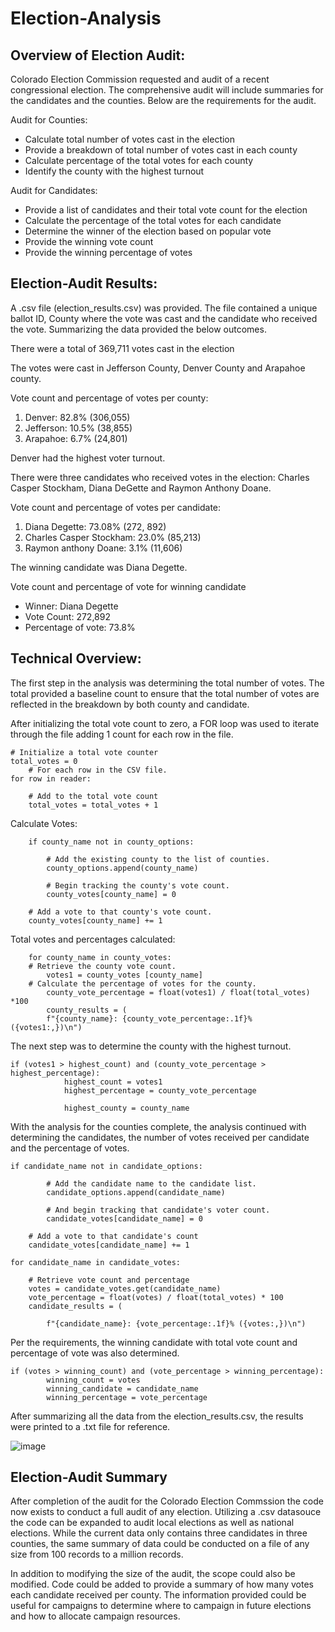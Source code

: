 # Election-Analysis
## Overview of Election Audit: 
Colorado Election Commission requested and audit of a recent congressional election. The comprehensive audit will include summaries for the candidates and the counties. Below are the requirements for the audit. 

Audit for Counties: 
- Calculate total number of votes cast in the election 
- Provide a breakdown of total number of votes cast in each county
- Calculate percentage of the total votes for each county
- Identify the county with the highest turnout

Audit for Candidates: 
- Provide a list of candidates and their total vote count for the election
- Calculate the percentage of the total votes for each candidate
- Determine the winner of the election based on popular vote
- Provide the winning vote count
- Provide the winning percentage of votes 

## Election-Audit Results: 
A .csv file (election_results.csv) was provided. The file contained a unique ballot ID, County where the vote was cast and the candidate who received the vote. Summarizing the data provided the below outcomes.

There were a total of 369,711 votes cast in the election

The votes were cast in Jefferson County, Denver County and Arapahoe county. 
    
Vote count and percentage of votes per county:

1. Denver: 82.8% (306,055)
2. Jefferson: 10.5% (38,855)
3. Arapahoe: 6.7% (24,801)

Denver had the highest voter turnout.

There were three candidates who received votes in the election: Charles Casper Stockham, Diana DeGette and Raymon Anthony Doane. 

Vote count and percentage of votes per candidate:

1. Diana Degette: 73.08% (272, 892)
2. Charles Casper Stockham: 23.0% (85,213)
3. Raymon anthony Doane: 3.1% (11,606)
    
The winning candidate was Diana Degette.
        
Vote count and percentage of vote for winning candidate
- Winner: Diana Degette
- Vote Count: 272,892
- Percentage of vote: 73.8%

## Technical Overview:
The first step in the analysis was determining the total number of votes. The total provided a baseline count to ensure that the total number of votes are reflected in the breakdown by both county and candidate. 

After initializing the total vote count to zero, a FOR loop was used to iterate through the file adding 1 count for each row in the file.
```
# Initialize a total vote counter
total_votes = 0
    # For each row in the CSV file.
for row in reader:

    # Add to the total vote count
    total_votes = total_votes + 1
```
Calculate Votes: 
```
    if county_name not in county_options:

        # Add the existing county to the list of counties.   
        county_options.append(county_name)

        # Begin tracking the county's vote count.
        county_votes[county_name] = 0 
            
    # Add a vote to that county's vote count.
    county_votes[county_name] += 1
```
Total votes and percentages calculated: 
```
    for county_name in county_votes:
    # Retrieve the county vote count.
        votes1 = county_votes [county_name]
    # Calculate the percentage of votes for the county.
        county_vote_percentage = float(votes1) / float(total_votes) *100
        county_results = (
        f"{county_name}: {county_vote_percentage:.1f}% ({votes1:,})\n")
```
The next step was to determine the county with the highest turnout. 
```
if (votes1 > highest_count) and (county_vote_percentage > highest_percentage):
            highest_count = votes1
            highest_percentage = county_vote_percentage

            highest_county = county_name
```
With the analysis for the counties complete, the analysis continued with determining the candidates, the number of votes received per candidate and the percentage of votes. 
```
if candidate_name not in candidate_options:

        # Add the candidate name to the candidate list.
        candidate_options.append(candidate_name)

        # And begin tracking that candidate's voter count.
        candidate_votes[candidate_name] = 0

    # Add a vote to that candidate's count
    candidate_votes[candidate_name] += 1

for candidate_name in candidate_votes:

    # Retrieve vote count and percentage
    votes = candidate_votes.get(candidate_name)
    vote_percentage = float(votes) / float(total_votes) * 100
    candidate_results = (
        
        f"{candidate_name}: {vote_percentage:.1f}% ({votes:,})\n")
```
Per the requirements, the winning candidate with total vote count and percentage of vote was also determined. 
```
if (votes > winning_count) and (vote_percentage > winning_percentage):
        winning_count = votes
        winning_candidate = candidate_name
        winning_percentage = vote_percentage
```
After summarizing all the data from the election_results.csv, the results were printed to a .txt file for reference.

![image](https://user-images.githubusercontent.com/88912539/133583664-933c7c87-5d32-4840-8eac-1c8ba2225927.png)

## Election-Audit Summary

After completion of the audit for the Colorado Election Commssion the code now exists to conduct a full audit of any election. Utilizing a .csv datasouce the code can be expanded to audit local elections as well as national elections. While the current data only contains three candidates in three counties, the same summary of data could be conducted on a file of any size from 100 records to a million records. 

In addition to modifying the size of the audit, the scope could also be modified. Code could be added to provide a summary of how many votes each candidate received per county. The information provided could be useful for campaigns to determine where to campaign in future elections and how to allocate campaign resources. 
